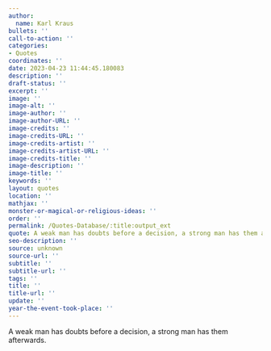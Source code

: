 ```yaml
---
author:
  name: Karl Kraus
bullets: ''
call-to-action: ''
categories:
- Quotes
coordinates: ''
date: 2023-04-23 11:44:45.180083
description: ''
draft-status: ''
excerpt: ''
image: ''
image-alt: ''
image-author: ''
image-author-URL: ''
image-credits: ''
image-credits-URL: ''
image-credits-artist: ''
image-credits-artist-URL: ''
image-credits-title: ''
image-description: ''
image-title: ''
keywords: ''
layout: quotes
location: ''
mathjax: ''
monster-or-magical-or-religious-ideas: ''
order: ''
permalink: /Quotes-Database/:title:output_ext
quote: A weak man has doubts before a decision, a strong man has them afterwards.
seo-description: ''
source: unknown
source-url: ''
subtitle: ''
subtitle-url: ''
tags: ''
title: ''
title-url: ''
update: ''
year-the-event-took-place: ''
---
```

A weak man has doubts before a decision, a strong man has them afterwards.